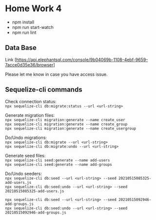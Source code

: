 # Home Work 4

- npm install
- npm run start-watch
- npm run lint

## Data Base
Link [https://api.elephantsql.com/console/9b04069b-1108-4ebf-9659-7acce0d35e36/browser]

Please let me know in case you have access issue.

## Sequelize-cli commands

Check connection status:  
`npx sequelize-cli db:migrate:status --url <url-string>`  

Generate migration files:  
`npx sequelize-cli migration:generate --name create_user`  
`npx sequelize-cli migration:generate --name create_group`  
`npx sequelize-cli migration:generate --name create_usergroup`  

Do/Undo migrations:  
`npx sequelize-cli db:migrate --url <url-string>`  
`npx sequelize-cli db:migrate:undo --url <url-string>`  

Generate seed files:  
`npx sequelize-cli seed:generate --name add-users`  
`npx sequelize-cli seed:generate --name add-groups`  

Do/Undo seeders:  
`npx sequelize-cli db:seed --url <url-string> --seed 20210515085325-add-users.js`  
`npx sequelize-cli db:seed:undo --url <url-string> --seed 20210515085325-add-users.js`  

`npx sequelize-cli db:seed --url <url-string> --seed 20210515092946-add-groups.js`  
`npx sequelize-cli db:seed:undo --url <url-string> --seed 20210515092946-add-groups.js`  
